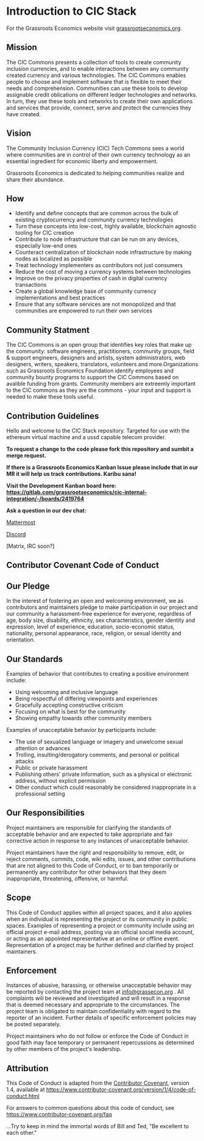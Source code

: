 # Introduction to CIC Stack 

For the Grassroots Economics website visit [grassrootseconomics.org](https://www.grassrootseconomics.org).

## Mission

The CIC Commons presents a collection of tools to create community inclusion currencies, and to enable interactions between any community created currency and various technologies. The CIC Commons enables people to choose and implement software that is flexible to meet their needs and comprehension. Communities can use these tools to develop assignable credit oblications on different ledger technologies and networks. In turn, they use these tools and networks to create their own applications and services that provide, connect, serve and protect the currencies they have created.

## Vision

The Community Inclusion Currency (CIC) Tech Commons sees a world where communities are in control of their own currency technology as an essential ingredient for economic liberty and empowerment.

Grassroots Economics is dedicated to helping communities realize and share their abundance. 

## How

* Identify and define concepts that are common across the bulk of existing cryptocurrency and community currency technologies
* Turn these concepts into low-cost, highly available, blockchain agnostic tooling for CIC creation
* Contribute to node infrastructure that can be run on any devices, especially low-end ones
* Counteract centralization of blockchain node infrastructure by making nodes as localized as possible
* Treat technology implementers as contributors not just consumers
* Reduce the cost of moving a currency systems between technologies
* Improve on the privacy properties of cash in digital currency transactions
* Create a global knowledge base of community currency implementations and best practices
* Ensure that any software services are not monopolized and that communities are empowered to run their own services

## Community Statment

The CIC Commons is an open group that identifies key roles that make up the community: software engineers, practitioners, community groups, field & support engineers, designers and artists, system administrators, web designers, writers, speakers, translators, volunteers and more.Organizations such as Grassroots Economics Foundation identify employees and community bounty programs to support the CIC Commons based on avalible funding from grants. Community members are extreemly important to the CIC commons as they are the commons - your input and support is needed to make these tools useful.

## Contribution Guidelines

Hello and welcome to the CIC Stack repository. Targeted for use with the ethereum virtual machine and a ussd capable telecom provider. 

__To request a change to the code please fork this repository and sumbit a merge request.__

__If there is a Grassroots Economics Kanban Issue please include that in our MR it will help us track contributions. Karibu sana!__

__Visit the Development Kanban board here: https://gitlab.com/grassrootseconomics/cic-internal-integration/-/boards/2419764__

__Ask a question in our dev chat:__

[Mattermost](https://chat.grassrootseconomics.net/cic/channels/dev)

[Discord](https://discord.gg/XWunwAsX)

[Matrix, IRC soon?]


## Contributor Covenant Code of Conduct

## Our Pledge

In the interest of fostering an open and welcoming environment, we as
contributors and maintainers pledge to make participation in our project and
our community a harassment-free experience for everyone, regardless of age, body
size, disability, ethnicity, sex characteristics, gender identity and expression,
level of experience, education, socio-economic status, nationality, personal
appearance, race, religion, or sexual identity and orientation.

## Our Standards

Examples of behavior that contributes to creating a positive environment
include:

* Using welcoming and inclusive language
* Being respectful of differing viewpoints and experiences
* Gracefully accepting constructive criticism
* Focusing on what is best for the community
* Showing empathy towards other community members

Examples of unacceptable behavior by participants include:

* The use of sexualized language or imagery and unwelcome sexual attention or
  advances
* Trolling, insulting/derogatory comments, and personal or political attacks
* Public or private harassment
* Publishing others' private information, such as a physical or electronic
  address, without explicit permission
* Other conduct which could reasonably be considered inappropriate in a
  professional setting

## Our Responsibilities

Project maintainers are responsible for clarifying the standards of acceptable
behavior and are expected to take appropriate and fair corrective action in
response to any instances of unacceptable behavior.

Project maintainers have the right and responsibility to remove, edit, or
reject comments, commits, code, wiki edits, issues, and other contributions
that are not aligned to this Code of Conduct, or to ban temporarily or
permanently any contributor for other behaviors that they deem inappropriate,
threatening, offensive, or harmful.

## Scope

This Code of Conduct applies within all project spaces, and it also applies when
an individual is representing the project or its community in public spaces.
Examples of representing a project or community include using an official
project e-mail address, posting via an official social media account, or acting
as an appointed representative at an online or offline event. Representation of
a project may be further defined and clarified by project maintainers.

## Enforcement

Instances of abusive, harassing, or otherwise unacceptable behavior may be
reported by contacting the project team at info@grassecon.org . All
complaints will be reviewed and investigated and will result in a response that
is deemed necessary and appropriate to the circumstances. The project team is
obligated to maintain confidentiality with regard to the reporter of an incident.
Further details of specific enforcement policies may be posted separately.

Project maintainers who do not follow or enforce the Code of Conduct in good
faith may face temporary or permanent repercussions as determined by other
members of the project's leadership.

## Attribution

This Code of Conduct is adapted from the [Contributor Covenant][homepage], version 1.4,
available at https://www.contributor-covenant.org/version/1/4/code-of-conduct.html

[homepage]: https://www.contributor-covenant.org

For answers to common questions about this code of conduct, see
https://www.contributor-covenant.org/faq

...Try to keep in mind the immortal
words of Bill and Ted, "Be excellent to each other."


